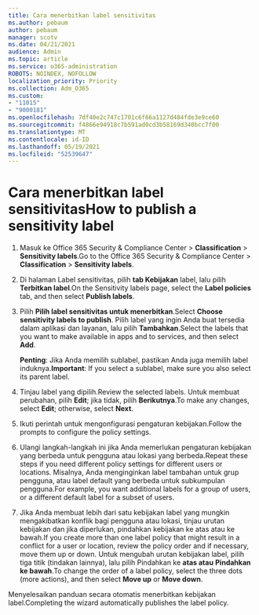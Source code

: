 ```yaml
---
title: Cara menerbitkan label sensitivitas
ms.author: pebaum
author: pebaum
manager: scotv
ms.date: 04/21/2021
audience: Admin
ms.topic: article
ms.service: o365-administration
ROBOTS: NOINDEX, NOFOLLOW
localization_priority: Priority
ms.collection: Adm_O365
ms.custom:
- "11015"
- "9000181"
ms.openlocfilehash: 7df40e2c747c1701c6f66a1127d484fde3e9ce60
ms.sourcegitcommit: f4866e94918c7b591ad0cd3b58169d340bcc7f00
ms.translationtype: MT
ms.contentlocale: id-ID
ms.lasthandoff: 05/19/2021
ms.locfileid: "52539647"
---
```

# <a name="how-to-publish-a-sensitivity-label"></a><span data-ttu-id="d2ad4-102">Cara menerbitkan label sensitivitas</span><span class="sxs-lookup"><span data-stu-id="d2ad4-102">How to publish a sensitivity label</span></span>

1. <span data-ttu-id="d2ad4-103">Masuk ke Office 365 Security & Compliance Center > **Classification**  >  **Sensitivity labels**.</span><span class="sxs-lookup"><span data-stu-id="d2ad4-103">Go to the Office 365 Security & Compliance Center > **Classification** > **Sensitivity labels**.</span></span>

1. <span data-ttu-id="d2ad4-104">Di halaman Label sensitivitas, pilih **tab Kebijakan** label, lalu pilih **Terbitkan label**.</span><span class="sxs-lookup"><span data-stu-id="d2ad4-104">On the Sensitivity labels page, select the **Label policies** tab, and then select **Publish labels**.</span></span>

1. <span data-ttu-id="d2ad4-105">Pilih **Pilih label sensitivitas untuk menerbitkan**.</span><span class="sxs-lookup"><span data-stu-id="d2ad4-105">Select **Choose sensitivity labels to publish**.</span></span> <span data-ttu-id="d2ad4-106">Pilih label yang ingin Anda buat tersedia dalam aplikasi dan layanan, lalu pilih **Tambahkan**.</span><span class="sxs-lookup"><span data-stu-id="d2ad4-106">Select the labels that you want to make available in apps and to services, and then select **Add**.</span></span>

    <span data-ttu-id="d2ad4-107">**Penting**: Jika Anda memilih sublabel, pastikan Anda juga memilih label induknya.</span><span class="sxs-lookup"><span data-stu-id="d2ad4-107">**Important**: If you select a sublabel, make sure you also select its parent label.</span></span>

1. <span data-ttu-id="d2ad4-108">Tinjau label yang dipilih.</span><span class="sxs-lookup"><span data-stu-id="d2ad4-108">Review the selected labels.</span></span> <span data-ttu-id="d2ad4-109">Untuk membuat perubahan, pilih **Edit**; jika tidak, pilih **Berikutnya**.</span><span class="sxs-lookup"><span data-stu-id="d2ad4-109">To make any changes, select **Edit**; otherwise, select **Next**.</span></span>

1. <span data-ttu-id="d2ad4-110">Ikuti perintah untuk mengonfigurasi pengaturan kebijakan.</span><span class="sxs-lookup"><span data-stu-id="d2ad4-110">Follow the prompts to configure the policy settings.</span></span>

1. <span data-ttu-id="d2ad4-111">Ulangi langkah-langkah ini jika Anda memerlukan pengaturan kebijakan yang berbeda untuk pengguna atau lokasi yang berbeda.</span><span class="sxs-lookup"><span data-stu-id="d2ad4-111">Repeat these steps if you need different policy settings for different users or locations.</span></span> <span data-ttu-id="d2ad4-112">Misalnya, Anda menginginkan label tambahan untuk grup pengguna, atau label default yang berbeda untuk subkumpulan pengguna.</span><span class="sxs-lookup"><span data-stu-id="d2ad4-112">For example, you want additional labels for a group of users, or a different default label for a subset of users.</span></span>

1. <span data-ttu-id="d2ad4-113">Jika Anda membuat lebih dari satu kebijakan label yang mungkin mengakibatkan konflik bagi pengguna atau lokasi, tinjau urutan kebijakan dan jika diperlukan, pindahkan kebijakan ke atas atau ke bawah.</span><span class="sxs-lookup"><span data-stu-id="d2ad4-113">If you create more than one label policy that might result in a conflict for a user or location, review the policy order and if necessary, move them up or down.</span></span> <span data-ttu-id="d2ad4-114">Untuk mengubah urutan kebijakan label, pilih tiga titik (tindakan lainnya), lalu pilih Pindahkan ke **atas atau** **Pindahkan ke bawah**.</span><span class="sxs-lookup"><span data-stu-id="d2ad4-114">To change the order of a label policy, select the three dots (more actions), and then select **Move up** or **Move down**.</span></span>

<span data-ttu-id="d2ad4-115">Menyelesaikan panduan secara otomatis menerbitkan kebijakan label.</span><span class="sxs-lookup"><span data-stu-id="d2ad4-115">Completing the wizard automatically publishes the label policy.</span></span>